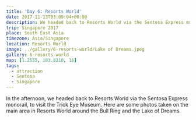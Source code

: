 ```yaml
---
title: 'Day 6: Resorts World'
date: 2017-11-13T03:00:04+00:00
description: We headed back to Resorts World via the Sentosa Express monorail, to take some photos around the Bull Ring and the Lake of Dreams.
trip: Singapore 2017
place: South East Asia
timezone: Asia/Singapore
location: Resorts World
image: ../gallery/6-resorts-world/Lake of Dreams.jpeg
gallery: 6-resorts-world
map: [1.2555, 103.8210, 16]
tags:
  - attraction
  - Sentosa
  - Singapore
---
```


In the afternoon, we headed back to Resorts World via the Sentosa Express monorail, to visit the Trick Eye Museum. Here are some photos taken on the main area in Resorts World around the Bull Ring and the Lake of Dreams.
